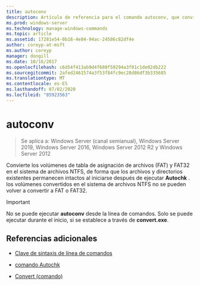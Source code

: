 ```yaml
---
title: autoconv
description: Artículo de referencia para el comando autoconv, que convierte volúmenes de tabla de asignación de archivos (FAT) y FAT32 en el sistema de archivos NTFS.
ms.prod: windows-server
ms.technology: manage-windows-commands
ms.topic: article
ms.assetid: 17281e54-0b18-4e84-94ac-24586c82df4e
author: coreyp-at-msft
ms.author: coreyp
manager: dongill
ms.date: 10/16/2017
ms.openlocfilehash: c6d54f413ab9d4f680f59294a3f01c1de02db222
ms.sourcegitcommit: 2afed2461574a3f53f84fc9ec28d86df3b335685
ms.translationtype: MT
ms.contentlocale: es-ES
ms.lasthandoff: 07/02/2020
ms.locfileid: "85923563"
---
```

# <a name="autoconv"></a>autoconv

> Se aplica a: Windows Server (canal semianual), Windows Server 2019, Windows Server 2016, Windows Server 2012 R2 y Windows Server 2012

Convierte los volúmenes de tabla de asignación de archivos (FAT) y FAT32 en el sistema de archivos NTFS, de forma que los archivos y directorios existentes permanecen intactos al iniciarse después de ejecutar **Autochk** . los volúmenes convertidos en el sistema de archivos NTFS no se pueden volver a convertir a FAT o FAT32.

> [!IMPORTANT]
> No se puede ejecutar **autoconv** desde la línea de comandos. Solo se puede ejecutar durante el inicio, si se establece a través de **convert.exe**.

## <a name="additional-references"></a>Referencias adicionales

- [Clave de sintaxis de línea de comandos](command-line-syntax-key.md)

- [comando Autochk](autochk.md)

- [Convert (comando)](convert.md)
